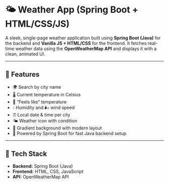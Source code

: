 # 🌤️ Weather App (Spring Boot + HTML/CSS/JS)

A sleek, single-page weather application built using **Spring Boot (Java)** for the backend and **Vanilla JS + HTML/CSS** for the frontend. It fetches real-time weather data using the **OpenWeatherMap API** and displays it with a clean, animated UI.

---

## 🚀 Features

- 🌍 Search by city name
- 🌡️ Current temperature in Celsius
- 🤔 “Feels like” temperature
- 💧 Humidity and 🌬️ wind speed
- ⏰ Local date & time per city
- 🌤️ Weather icon with condition
- 🎨 Gradient background with modern layout
- 🧩 Powered by Spring Boot for fast Java backend setup

---

## 🧰 Tech Stack

- **Backend:** Spring Boot (Java)
- **Frontend:** HTML, CSS, JavaScript
- **API:** OpenWeatherMap API
